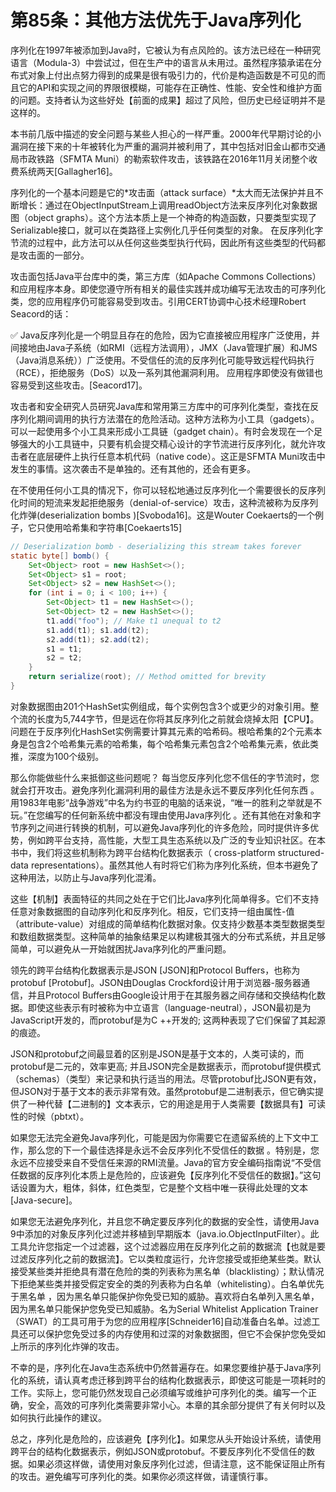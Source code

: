 # 第85条：其他方法优先于Java序列化

序列化在1997年被添加到Java时，它被认为有点风险的。该方法已经在一种研究语言（Modula-3）中尝试过，但在生产中的语言从未用过。虽然程序猿承诺在分布式对象上付出点努力得到的成果是很有吸引力的，代价是构造函数是不可见的而且它的API和实现之间的界限很模糊，可能存在正确性、性能、安全性和维护方面的问题。支持者认为这些好处【前面的成果】超过了风险，但历史已经证明并不是这样的。

本书前几版中描述的安全问题与某些人担心的一样严重。2000年代早期讨论的小漏洞在接下来的十年被转化为严重的漏洞并被利用了，其中包括对旧金山都市交通局市政铁路（SFMTA Muni）的勒索软件攻击，该铁路在2016年11月关闭整个收费系统两天[Gallagher16]。

序列化的一个基本问题是它的*攻击面（attack surface）*太大而无法保护并且不断增长：通过在ObjectInputStream上调用readObject方法来反序列化对象数据图（object graphs）。这个方法本质上是一个神奇的构造函数，只要类型实现了Serializable接口，就可以在类路径上实例化几乎任何类型的对象。 在反序列化字节流的过程中，此方法可以从任何这些类型执行代码，因此所有这些类型的代码都是攻击面的一部分。

攻击面包括Java平台库中的类，第三方库（如Apache Commons Collections）和应用程序本身。即使您遵守所有相关的最佳实践并成功编写无法攻击的可序列化类，您的应用程序仍可能容易受到攻击。引用CERT协调中心技术经理Robert Seacord的话：

<aside>
✅ Java反序列化是一个明显且存在的危险，因为它直接被应用程序广泛使用，并间接地由Java子系统（如RMI（远程方法调用），JMX（Java管理扩展）和JMS（Java消息系统））广泛使用。不受信任的流的反序列化可能导致远程代码执行（RCE），拒绝服务（DoS）以及一系列其他漏洞利用。 应用程序即使没有做错也容易受到这些攻击。[Seacord17]。

</aside>

攻击者和安全研究人员研究Java库和常用第三方库中的可序列化类型，查找在反序列化期间调用的执行方法潜在的危险活动。这种方法称为小工具（gadgets）。可以一起使用多个小工具来形成小工具链（gadget chain）。有时会发现在一个足够强大的小工具链中，只要有机会提交精心设计的字节流进行反序列化，就允许攻击者在底层硬件上执行任意本机代码（native code）。这正是SFMTA Muni攻击中发生的事情。这次袭击不是单独的。还有其他的，还会有更多。

在不使用任何小工具的情况下，你可以轻松地通过反序列化一个需要很长的反序列化时间的短流来发起拒绝服务（denial-of-service）攻击，这种流被称为反序列化炸弹(deserialization bombs )[Svoboda16]。这是Wouter Coekaerts的一个例子，它只使用哈希集和字符串[Coekaerts15]

```java
// Deserialization bomb - deserializing this stream takes forever
static byte[] bomb() {
    Set<Object> root = new HashSet<>();
    Set<Object> s1 = root;
    Set<Object> s2 = new HashSet<>();
    for (int i = 0; i < 100; i++) {
        Set<Object> t1 = new HashSet<>();
        Set<Object> t2 = new HashSet<>();
        t1.add("foo"); // Make t1 unequal to t2
        s1.add(t1); s1.add(t2);
        s2.add(t1); s2.add(t2);
        s1 = t1;
        s2 = t2;
    }
    return serialize(root); // Method omitted for brevity
}
```

对象数据图由201个HashSet实例组成，每个实例包含3个或更少的对象引用。整个流的长度为5,744字节，但是远在你将其反序列化之前就会烧掉太阳【CPU】。问题在于反序列化HashSet实例需要计算其元素的哈希码。根哈希集的2个元素本身是包含2个哈希集元素的哈希集，每个哈希集元素包含2个哈希集元素，依此类推，深度为100个级别。

那么你能做些什么来抵御这些问题呢？ 每当您反序列化您不信任的字节流时，您就会打开攻击。避免序列化漏洞利用的最佳方法是永远不要反序列化任何东西 。用1983年电影“战争游戏”中名为约书亚的电脑的话来说，“唯一的胜利之举就是不玩。”在您编写的任何新系统中都没有理由使用Java序列化 。还有其他在对象和字节序列之间进行转换的机制，可以避免Java序列化的许多危险，同时提供许多优势，例如跨平台支持，高性能，大型工具生态系统以及广泛的专业知识社区。在本书中，我们将这些机制称为跨平台结构化数据表示（ cross-platform structured-data representations）。虽然其他人有时将它们称为序列化系统，但本书避免了这种用法，以防止与Java序列化混淆。

这些【机制】表面特征的共同之处在于它们比Java序列化简单得多。它们不支持任意对象数据图的自动序列化和反序列化。相反，它们支持一组由属性-值（attribute-value）对组成的简单结构化数据对象。仅支持少数基本类型数据类型和数组数据类型。这种简单的抽象结果足以构建极其强大的分布式系统，并且足够简单，可以避免从一开始就困扰Java序列化的严重问题。

领先的跨平台结构化数据表示是JSON [JSON]和Protocol Buffers，也称为protobuf [Protobuf]。JSON由Douglas Crockford设计用于浏览器-服务器通信，并且Protocol Buffers由Google设计用于在其服务器之间存储和交换结构化数据。即使这些表示有时被称为中立语言（language-neutral），JSON最初是为JavaScript开发的，而protobuf是为C ++开发的; 这两种表现了它们保留了其起源的痕迹。

JSON和protobuf之间最显着的区别是JSON是基于文本的，人类可读的，而protobuf是二元的，效率更高; 并且JSON完全是数据表示，而protobuf提供模式（schemas）（类型）来记录和执行适当的用法。尽管protobuf比JSON更有效，但JSON对于基于文本的表示非常有效。虽然protobuf是二进制表示，但它确实提供了一种代替【二进制的】文本表示，它的用途是用于人类需要【数据具有】可读性的时候（pbtxt）。

如果您无法完全避免Java序列化，可能是因为你需要它在遗留系统的上下文中工作，那么您的下一个最佳选择是永远不会反序列化不受信任的数据 。特别是，您永远不应接受来自不受信任来源的RMI流量。Java的官方安全编码指南说“不受信任数据的反序列化本质上是危险的，应该避免【反序列化不受信任的数据】。”这句话设置为大，粗体，斜体，红色类型，它是整个文档中唯一获得此处理的文本[Java-secure]。

如果您无法避免序列化，并且您不确定要反序列化的数据的安全性，请使用Java 9中添加的对象反序列化过滤并移植到早期版本（java.io.ObjectInputFilter）。此工具允许您指定一个过滤器，这个过滤器应用在反序列化之前的数据流【也就是要过滤反序列化之前的数据流】。它以类粒度运行，允许您接受或拒绝某些类。默认接受某些类并拒绝具有潜在危险的类的列表称为黑名单（blacklisting）；默认情况下拒绝某些类并接受假定安全的类的列表称为白名单（whitelisting）。白名单优先于黑名单 ，因为黑名单只能保护你免受已知的威胁。喜欢将白名单列入黑名单，因为黑名单只能保护您免受已知威胁。名为Serial Whitelist Application Trainer（SWAT）的工具可用于为您的应用程序[Schneider16]自动准备白名单。过滤工具还可以保护您免受过多的内存使用和过深的对象数据图，但它不会保护您免受如上所示的序列化炸弹的攻击。

不幸的是，序列化在Java生态系统中仍然普遍存在。如果您要维护基于Java序列化的系统，请认真考虑迁移到跨平台的结构化数据表示，即使这可能是一项耗时的工作。实际上，您可能仍然发现自己必须编写或维护可序列化的类。编写一个正确，安全，高效的可序列化类需要非常小心。本章的其余部分提供了有关何时以及如何执行此操作的建议。

总之，序列化是危险的，应该避免【序列化】。如果您从头开始设计系统，请使用跨平台的结构化数据表示，例如JSON或protobuf。不要反序列化不受信任的数据。如果必须这样做，请使用对象反序列化过滤，但请注意，这不能保证阻止所有的攻击。避免编写可序列化的类。如果你必须这样做，请谨慎行事。